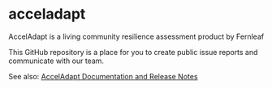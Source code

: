 # acceladapt
AccelAdapt is a living community resilience assessment product by Fernleaf

This GitHub repository is a place for you to create public issue reports and communicate with our team.

See also:
[AccelAdapt Documentation and Release Notes](https://acceladapt.atlassian.net/wiki/spaces/AA/overview)
